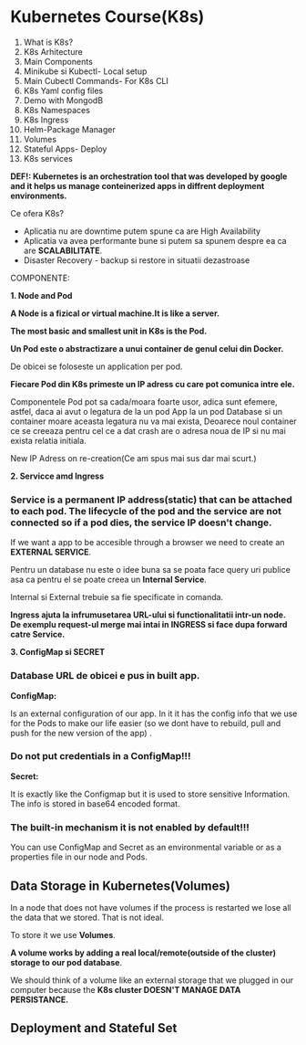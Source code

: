 # Kubernetes Course(K8s)

1. What is K8s?
2. K8s Arhitecture
3. Main Components
4. Minikube si Kubectl- Local setup
5. Main Cubectl Commands- For K8s CLI
6. K8s Yaml config files
7. Demo with MongodB
8. K8s Namespaces
9. K8s Ingress
10. Helm-Package Manager
11. Volumes
12. Stateful Apps- Deploy
13. K8s services


**DEF!: Kubernetes is an orchestration tool that was developed by google and it helps us manage conteinerized apps in diffrent deployment environments.**


Ce ofera K8s?

* Aplicatia nu are downtime putem spune ca are High Availability
* Aplicatia va avea performante bune si putem sa spunem despre ea ca are **SCALABILITATE**.
* Disaster Recovery - backup si restore in situatii dezastroase

COMPONENTE:

**1. Node and Pod**

**A Node is a fizical or virtual machine.It is like a server.**

**The most basic and smallest unit in K8s is the Pod.**

**Un Pod este o abstractizare a unui container de genul celui din Docker.**

De obicei se foloseste un application per pod.

**Fiecare Pod din K8s primeste un IP adress cu care pot comunica intre ele.**

Componentele Pod pot sa cada/moara foarte usor, adica sunt efemere, astfel, daca ai avut o legatura de la un pod App la un pod Database si un container moare aceasta legatura nu va mai exista, Deoarece noul container ce se creeaza pentru cel ce a dat crash are o adresa noua de IP si nu mai exista relatia initiala.

New IP Adress on re-creation(Ce am spus mai sus dar mai scurt.)

**2. Servicce amd Ingress**

### Service is a permanent IP address(static) that can be attached to each pod.   The lifecycle of the pod and the service are not connected so if a pod dies, the service IP doesn't change.

If we want a app to be accesible through a browser we need to create an **EXTERNAL SERVICE**.

Pentru un database nu este o idee buna sa se poata face query uri publice asa ca pentru el se poate creea un **Internal Service**.

Internal si External trebuie sa fie specificate in comanda.

**Ingress ajuta la infrumusetarea URL-ului si functionalitatii intr-un node. De exemplu request-ul merge mai intai in INGRESS si face dupa forward catre Service.**

**3. ConfigMap si SECRET**

### Database URL de obicei e pus in built app.

**ConfigMap:**

 Is an external configuration of our app. In it it has the config info that we use for the Pods to make our life easier (so we dont have to rebuild, pull and push for the new version of the app) .

 ### Do not put credentials in a ConfigMap!!!

 **Secret:**

It is exactly like the Configmap but it is used to store sensitive Information. The info is stored in base64 encoded format.

### The built-in mechanism it is not enabled by default!!!

You can use ConfigMap and Secret as an environmental variable or as a properties file in our node and Pods.


## Data Storage in Kubernetes(Volumes)

In a node that does not have volumes if the process is restarted we lose all the data that we stored. That is not ideal.

To store it we use **Volumes**.

**A volume works by adding a real local/remote(outside of the cluster) storage to our pod database**.

We should think of a volume like an external storage that we plugged in our computer because the **K8s cluster DOESN'T MANAGE DATA PERSISTANCE.**


## Deployment and Stateful Set















